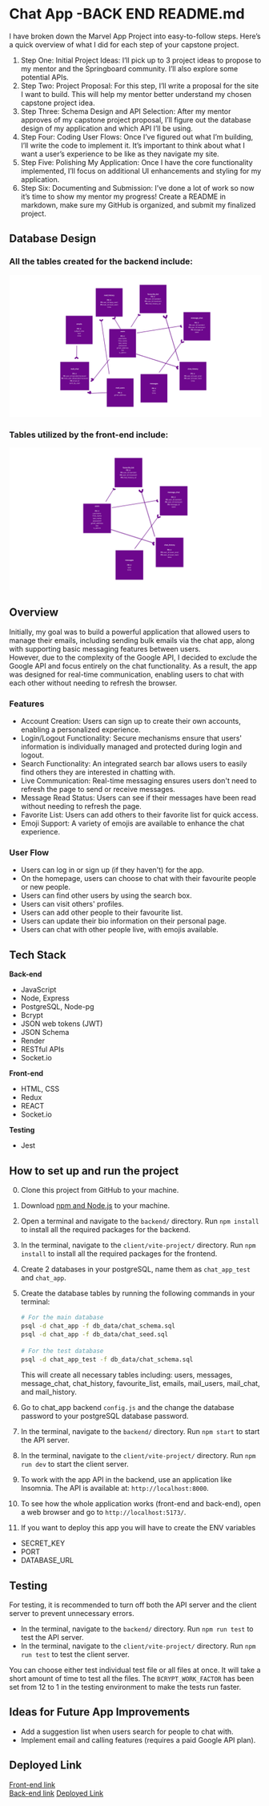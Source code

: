 # Chat App -BACK END README.md

I have broken down the Marvel App Project into easy-to-follow steps. Here’s a quick overview of what I did for each step of your capstone project.

1. Step One: Initial Project Ideas: I’ll pick up to 3 project ideas to propose to my mentor and the Springboard community. I’ll also explore some potential APIs.
2. Step Two: Project Proposal: For this step, I’ll write a proposal for the site I want to build. This will help my mentor better understand my chosen capstone project idea.
3. Step Three: Schema Design and API Selection: After my mentor approves of my capstone project proposal, I’ll figure out the database design of my application and which API I’ll be using.
4. Step Four: Coding User Flows: Once I’ve figured out what I’m building, I’ll write the code to implement it. It’s important to think about what I want a user’s experience to be like as they navigate my site.
5. Step Five: Polishing My Application: Once I have the core functionality implemented, I’ll focus on additional UI enhancements and styling for my application.
6. Step Six: Documenting and Submission: I’ve done a lot of work so now it’s time to show my mentor my progress! Create a README in markdown, make sure my GitHub is organized, and submit my finalized project.

## Database Design

### All the tables created for the backend include:

![Database schema](./db_data/database_schema.png)

### Tables utilized by the front-end include:

![Database schema for the front end](./db_data/database_schema_front_end.png)

## Overview

Initially, my goal was to build a powerful application that allowed users to manage their emails, including sending bulk emails via the chat app, along with supporting basic messaging features between users.  
However, due to the complexity of the Google API, I decided to exclude the Google API and focus entirely on the chat functionality. As a result, the app was designed for real-time communication, enabling users to chat with each other without needing to refresh the browser.

### Features

- Account Creation: Users can sign up to create their own accounts, enabling a personalized experience.
- Login/Logout Functionality: Secure mechanisms ensure that users' information is individually managed and protected during login and logout.
- Search Functionality: An integrated search bar allows users to easily find others they are interested in chatting with.
- Live Communication: Real-time messaging ensures users don't need to refresh the page to send or receive messages.
- Message Read Status: Users can see if their messages have been read without needing to refresh the page.
- Favorite List: Users can add others to their favorite list for quick access.
- Emoji Support: A variety of emojis are available to enhance the chat experience.

### User Flow

- Users can log in or sign up (if they haven't) for the app.
- On the homepage, users can choose to chat with their favourite people or new people.
- Users can find other users by using the search box.
- Users can visit others' profiles.
- Users can add other people to their favourite list.
- Users can update their bio information on their personal page.
- Users can chat with other people live, with emojis available.

## Tech Stack

**Back-end**

- JavaScript
- Node, Express
- PostgreSQL, Node-pg
- Bcrypt
- JSON web tokens (JWT)
- JSON Schema
- Render
- RESTful APIs
- Socket.io

**Front-end**

- HTML, CSS
- Redux
- REACT
- Socket.io

**Testing**

- Jest

## How to set up and run the project

0. Clone this project from GitHub to your machine.
1. Download [npm and Node.js](https://docs.npmjs.com/downloading-and-installing-node-js-and-npm) to your machine.
2. Open a terminal and navigate to the `backend/` directory. Run `npm install` to install all the required packages for the backend.
3. In the terminal, navigate to the `client/vite-project/` directory. Run `npm install` to install all the required packages for the frontend.
4. Create 2 databases in your postgreSQL, name them as `chat_app_test` and `chat_app`.
5. Create the database tables by running the following commands in your terminal:

   ```bash
   # For the main database
   psql -d chat_app -f db_data/chat_schema.sql
   psql -d chat_app -f db_data/chat_seed.sql

   # For the test database
   psql -d chat_app_test -f db_data/chat_schema.sql
   ```

   This will create all necessary tables including: users, messages, message_chat, chat_history, favourite_list, emails, mail_users, mail_chat, and mail_history.

6. Go to chat_app backend `config.js` and the change the database password to your postgreSQL database password.
7. In the terminal, navigate to the `backend/` directory. Run `npm start` to start the API server.
8. In the terminal, navigate to the `client/vite-project/` directory. Run `npm run dev` to start the client server.
9. To work with the app API in the backend, use an application like Insomnia. The API is available at: `http://localhost:8000`.
10. To see how the whole application works (front-end and back-end), open a web browser and go to `http://localhost:5173/`.
11. If you want to deploy this app you will have to create the ENV variables

- SECRET_KEY
- PORT
- DATABASE_URL

## Testing

For testing, it is recommended to turn off both the API server and the client server to prevent unnecessary errors.

- In the terminal, navigate to the `backend/` directory. Run `npm run test` to test the API server.
- In the terminal, navigate to the `client/vite-project/` directory. Run `npm run test` to test the client server.

You can choose either test individual test file or all files at once. It will take a short amount of time to test all the files. The `BCRYPT_WORK_FACTOR` has been set from 12 to 1 in the testing environment to make the tests run faster.

## Ideas for Future App Improvements

- Add a suggestion list when users search for people to chat with.
- Implement email and calling features (requires a paid Google API plan).

## Deployed Link

[Front-end link](https://github.com/connertran/chat_app_front_end_capstone_project2_render)  
[Back-end link](https://github.com/connertran/chat_app_back_end_capstone_project2_render)
[Deployed Link](https://chat-app-front-end-pi-green.vercel.app/)
